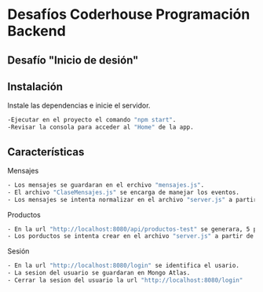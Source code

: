# Desafíos Coderhouse Programación Backend
## Desafío "Inicio de desión" 
## Instalación
Instale las dependencias e inicie el servidor.
```sh
-Ejecutar en el proyecto el comando "npm start".
-Revisar la consola para acceder al "Home" de la app.
```
## Características
Mensajes
```sh
- Los mensajes se guardaran en el erchivo "mensajes.js".
- El archivo "ClaseMensajes.js" se encarga de manejar los eventos.
- Los mensajes se intenta normalizar en el archivo "server.js" a partir de la linea 109.
```

Productos
```sh
- En la url "http://localhost:8080/api/productos-test" se generara, 5 porductos al azar usando la libreria faker.
- Los porductos se intenta crear en el archivo "server.js" a partir de la linea 54.
```

Sesión
```sh
- En la url "http://localhost:8080/login" se identifica el usario.
- La sesion del usuario se guardaran en Mongo Atlas.
- Cerrar la sesion del usuario la url "http://localhost:8080/login"
```
